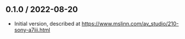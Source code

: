 ## 0.1.0 / 2022-08-20
  * Initial version, described at https://www.mslinn.com/av_studio/210-sony-a7iii.html
